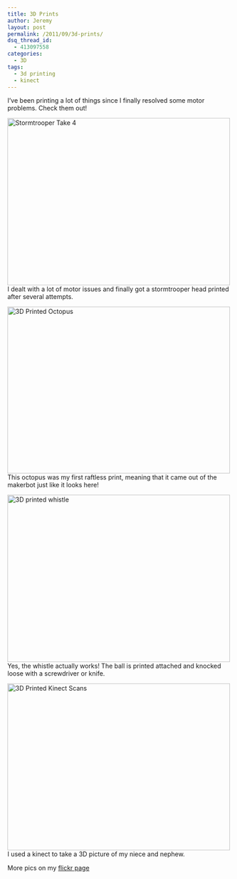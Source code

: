 ```yaml
---
title: 3D Prints
author: Jeremy
layout: post
permalink: /2011/09/3d-prints/
dsq_thread_id:
  - 413097558
categories:
  - 3D
tags:
  - 3d printing
  - kinect
---
```

I&#8217;ve been printing a lot of things since I finally resolved some motor problems. Check them out!

<a onclick="javascript:pageTracker._trackPageview('/outgoing/www.flickr.com/photos/jherrm/6044755942/');"  href="http://www.flickr.com/photos/jherrm/6044755942/" title="Stormtrooper Take 4 by jherrm, on Flickr"><img src="http://farm7.static.flickr.com/6200/6044755942_0758c2b769.jpg" width="500" height="375" alt="Stormtrooper Take 4" /></a>  
I dealt with a lot of motor issues and finally got a stormtrooper head printed after several attempts.

<a onclick="javascript:pageTracker._trackPageview('/outgoing/www.flickr.com/photos/jherrm/6064443228/');"  href="http://www.flickr.com/photos/jherrm/6064443228/" title="3D Printed Octopus by jherrm, on Flickr"><img src="http://farm7.static.flickr.com/6090/6064443228_4f1fc6fbf8.jpg" width="500" height="374" alt="3D Printed Octopus" /></a>  
This octopus was my first raftless print, meaning that it came out of the makerbot just like it looks here!

<a onclick="javascript:pageTracker._trackPageview('/outgoing/www.flickr.com/photos/jherrm/6063833295/');"  href="http://www.flickr.com/photos/jherrm/6063833295/" title="3D printed whistle by jherrm, on Flickr"><img src="http://farm7.static.flickr.com/6089/6063833295_c90dd3ecd9.jpg" width="500" height="375" alt="3D printed whistle" /></a>  
Yes, the whistle actually works! The ball is printed attached and knocked loose with a screwdriver or knife.

<a onclick="javascript:pageTracker._trackPageview('/outgoing/www.flickr.com/photos/jherrm/6064465156/');"  href="http://www.flickr.com/photos/jherrm/6064465156/" title="3D Printed Kinect Scans by jherrm, on Flickr"><img src="http://farm7.static.flickr.com/6193/6064465156_2e1fe4491b.jpg" width="500" height="374" alt="3D Printed Kinect Scans" /></a>  
I used a kinect to take a 3D picture of my niece and nephew.

More pics on my <a onclick="javascript:pageTracker._trackPageview('/outgoing/flickr.com/jherrm');"  href="http://flickr.com/jherrm">flickr page</a>